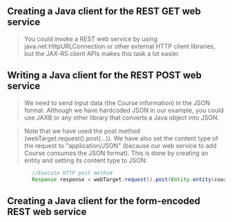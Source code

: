 ## Creating a Java client for the REST GET web service
> You could invoke a REST web service by using java.net.HttpURLConnection or other external HTTP client libraries, but the JAX-RS client APIs makes this task a lot easier.

## Writing a Java client for the REST POST web service
> We need to send input data (the Course information) in the JSON format. Although we have hardcoded JSON in our example, you could use JAXB or any other library that converts a Java object into JSON.

> Note that we have used the post method (webTarget.request().post(…)). We have also set the content type of the request to "application/JSON" (because our web service to add Course consumes the JSON format). This is done by creating an entity and setting its content type to JSON:

```java
        //Execute HTTP post method
        Response response = webTarget.request().post(Entity.entity(courseJSON, MediaType.APPLICATION_JSON_TYPE));
```

## Creating a Java client for the form-encoded REST web service
